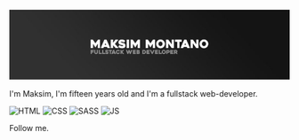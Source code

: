 [![Header](https://github.com/maksim-montano/maksim-montano/blob/main/assets/test.jpg)](https://www.instagram.com/kobozev._maksim/)

I'm Maksim, I'm fifteen years old and I'm a fullstack web-developer.

![HTML](https://img.shields.io/badge/-html-121212?style=for-the-badge&logo=HTML5)
![CSS](https://img.shields.io/badge/-css-121212?style=for-the-badge&logo=css3)
![SASS](https://img.shields.io/badge/-PREPROCESSOR-121212?style=for-the-badge&logo=sass)
![JS](https://img.shields.io/badge/-javascript-121212?style=for-the-badge&logo=javascript)

<!-- ![VK](https://img.shields.io/badge/VKONTAKTE-597da3?style=for-the-badge&logo=vk)
![instagram](https://img.shields.io/badge/Instagram-833AB4?style=for-the-badge&logo=instagram&logoColor=white) -->

Follow me.